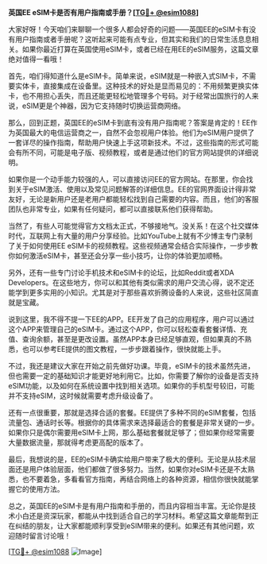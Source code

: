 **英国EE eSIM卡是否有用户指南或手册？[[TG💪+ @esim1088](https://t.me/s/esim1088)]**

大家好呀！今天咱们来聊聊一个很多人都会好奇的问题——英国EE的eSIM卡有没有用户指南或者手册呢？这听起来可能有点专业，但其实和我们的日常生活息息相关。如果你最近打算在英国使用eSIM卡，或者已经在用EE的eSIM服务，这篇文章绝对值得一看哦！

首先，咱们得知道什么是eSIM卡。简单来说，eSIM就是一种嵌入式SIM卡，不需要实体卡，直接集成在设备里。这种技术的好处是显而易见的：不用频繁更换实体卡，也不用担心丢失，而且还能更轻松地管理多个号码。对于经常出国旅行的人来说，eSIM更是个神器，因为它支持随时切换运营商网络。

那么，回到正题，英国EE的eSIM卡到底有没有用户指南呢？答案是肯定的！EE作为英国最大的电信运营商之一，自然不会忽视用户体验。他们为eSIM用户提供了一套详尽的操作指南，帮助用户快速上手这项新技术。不过，这些指南的形式可能会有所不同，可能是电子版、视频教程，或者是通过他们的官方网站提供的详细说明。

如果你是一个动手能力较强的人，可以直接访问EE的官方网站。在那里，你会找到关于eSIM激活、使用以及常见问题解答的详细信息。EE的官网界面设计得非常友好，无论是新用户还是老用户都能轻松找到自己需要的内容。而且，他们的客服团队也非常专业，如果有任何疑问，都可以直接联系他们获得帮助。

当然了，有些人可能觉得官方文档太正式，不够接地气。没关系！在这个社交媒体时代，互联网上有大量的用户分享经验。比如YouTube上就有不少博主专门录制了关于如何使用EE eSIM卡的视频教程。这些视频通常会结合实际操作，一步步教你如何激活eSIM卡，甚至还会分享一些小技巧，让你的体验更加顺畅。

另外，还有一些专门讨论手机技术和eSIM卡的论坛，比如Reddit或者XDA Developers。在这些地方，你可以和其他有类似需求的用户交流心得，说不定还能学到更多实用的小知识。尤其是对于那些喜欢折腾设备的人来说，这些社区简直就是宝藏。

说到这里，我不得不提一下EE的APP。EE开发了自己的应用程序，用户可以通过这个APP来管理自己的eSIM卡。通过这个APP，你可以轻松查看套餐详情、充值、查询余额，甚至是更改设置。虽然APP本身已经足够直观，但如果真的不熟悉，也可以参考EE提供的图文教程，一步步跟着操作，很快就能上手。

不过，我还是建议大家在开始之前先做好功课。毕竟，eSIM卡的技术虽然先进，但也需要一定的基础知识才能更好地利用它。比如，你需要了解你的设备是否支持eSIM功能，以及如何在系统设置中找到相关选项。如果你的手机型号较旧，可能并不支持eSIM，这时候就需要考虑升级设备了。

还有一点很重要，那就是选择合适的套餐。EE提供了多种不同的eSIM套餐，包括流量包、通话时长等。根据你的具体需求来选择最适合的套餐是非常关键的一步。如果你只是偶尔需要用eSIM卡上网，那么基础套餐就足够了；但如果你经常需要大量数据流量，那就得考虑更高配的版本了。

最后，我想说的是，EE的eSIM卡确实给用户带来了极大的便利。无论是从技术层面还是用户体验层面，他们都做了很多努力。当然，如果你对eSIM卡还是不太熟悉，也不要着急，多看看官方指南，再结合网络上的各种资源，相信你很快就能掌握它的使用方法。

总之，英国EE的eSIM卡是有用户指南和手册的，而且内容相当丰富。无论你是技术小白还是资深玩家，都能从中找到适合自己的学习材料。希望这篇文章能帮到正在纠结的朋友，让大家都能顺利享受到eSIM带来的便利。如果还有其他问题，欢迎随时留言讨论哦！

[[TG💪+ @esim1088](https://t.me/s/esim1088) ![Image](https://i.postimg.cc/4NQfJmqS/Snipaste-2025-05-13-00-14-12.png)]